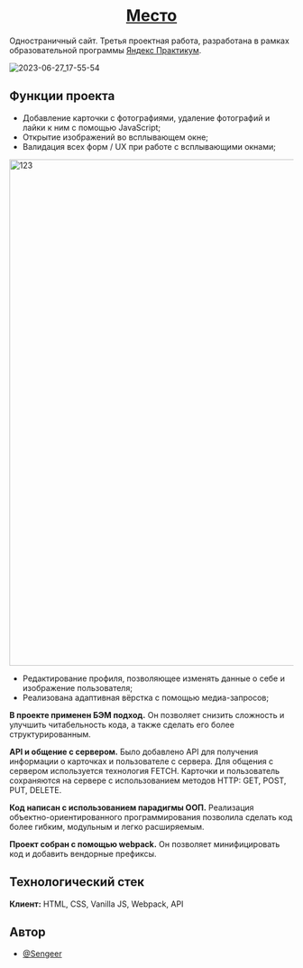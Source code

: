 <h1 align="center"><a href="https://sengeer.github.io/mesto/" target="_blank">Место</a></h1>

Одностраничный сайт. Третья проектная работа, разработана в рамках образовательной программы [Яндекс Практикум](https://practicum.yandex.ru/).

![2023-06-27_17-55-54](https://github.com/Sengeer/mesto/assets/63221404/0bfb38e3-5c9b-4fb8-8e76-0d2fa101ead6)


## Функции проекта

- Добавление карточки с фотографиями, удаление фотографий и лайки к ним с помощью JavaScript;
- Открытие изображений во всплывающем окне;
- Валидация всех форм / UX при работе с всплывающими окнами;
<img width="898" alt="123" src="https://github.com/Sengeer/mesto/assets/63221404/9ce2511a-5a50-4ccc-9acf-b387057c423a">

- Редактирование профиля, позволяющее изменять данные о себе и изображение пользователя;
- Реализована адаптивная вёрстка с помощью медиа-запросов;

**В проекте применен БЭМ подход.** Он позволяет снизить сложность и улучшить читабельность кода, а также сделать его более структурированным.

**API и общение с сервером.** Было добавлено API для получения информации о карточках и пользователе с сервера. Для общения с сервером используется технология FETCH. Карточки и пользователь сохраняются на сервере с использованием методов HTTP: GET, POST, PUT, DELETE.

**Код написан с использованием парадигмы ООП.** Реализация объектно-ориентированного программирования позволила сделать код более гибким, модульным и легко расширяемым.

**Проект собран с помощью webpack.** Он позволяет минифицировать код и добавить вендорные префиксы.
## Технологический стек

**Клиент:** HTML, CSS, Vanilla JS, Webpack, API



## Автор

- [@Sengeer](https://vk.com/sergey.polenov/)

